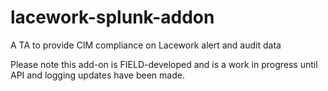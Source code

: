 # lacework-splunk-addon
A TA to provide CIM compliance on Lacework alert and audit data

Please note this add-on is FIELD-developed and is a work in progress until API and logging updates have been made.
